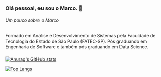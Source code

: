 ### Olá pessoal, eu sou o Marco. 👋

###### Um pouco sobre o Marco
Formado em Analise e Desenvolvimento de Sistemas pela Faculdade de Tecnologia do Estado de São Paulo (FATEC-SP).
Pós graduando em Engenharia de Software e também pós graduando em Data Science.

###

[![Anurag's GitHub stats](https://github-readme-stats.vercel.app/api?username=marcofavero3)](https://github.com/marcofavero3/github-readme-stats)


[![Top Langs](https://github-readme-stats.vercel.app/api/top-langs/?username=anuraghazra)](https://github.com/anuraghazra/github-readme-stats)
